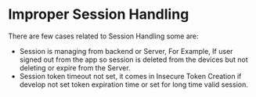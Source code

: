 # **Improper Session Handling** #

There are few cases related to Session Handling some are:

* Session is managing from backend or Server, For Example, If user signed out from the app so session is deleted from the devices but not deleting or expire from the Server.
* Session token timeout not set, it comes in Insecure Token Creation if develop not set token expiration time or set for long time valid session.
